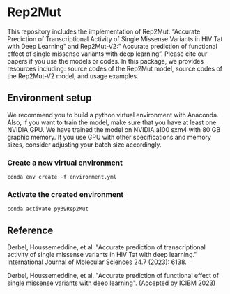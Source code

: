 # Rep2Mut
This repository includes the implementation of Rep2Mut: “Accurate Prediction of Transcriptional Activity of Single Missense Variants in HIV Tat with Deep Learning” and Rep2Mut-V2:” Accurate prediction of functional effect of single missense variants with deep learning”. Please cite our papers if you use the models or codes. In this package, we provides resources including: source codes of the Rep2Mut model, source codes of the Rep2Mut-V2 model, and usage examples. 

## Environment setup
We recommend you to build a python virtual environment with Anaconda. Also, if you want to train the model, make sure that you have at least one NVIDIA GPU. We have trained the model on NVIDIA a100 sxm4 with 80 GB graphic memory. If you use GPU with other specifications and memory sizes, consider adjusting your batch size accordingly.

### Create a new virtual environment
`conda env create -f environment.yml`

### Activate the created environment
`conda activate py39Rep2Mut`

## 

## Reference

Derbel, Houssemeddine, et al. "Accurate prediction of transcriptional activity of single missense variants in HIV Tat with deep learning." International Journal of Molecular Sciences 24.7 (2023): 6138.

Derbel, Houssemeddine, et al. "Accurate prediction of functional effect of single missense variants with deep learning". (Accepted by ICIBM 2023)

